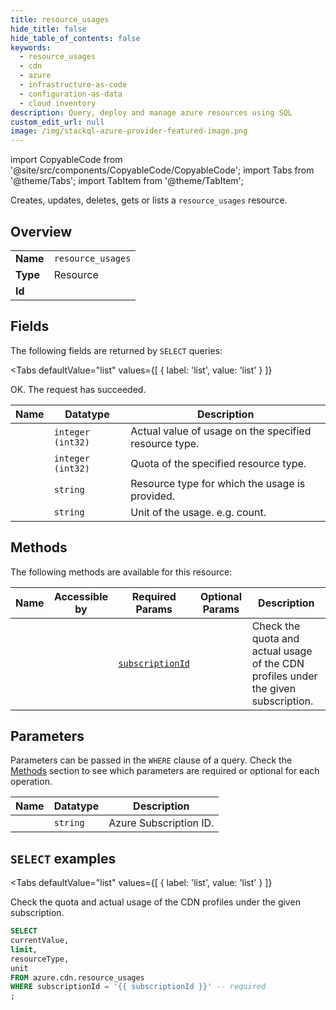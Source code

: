 ```yaml
--- 
title: resource_usages
hide_title: false
hide_table_of_contents: false
keywords:
  - resource_usages
  - cdn
  - azure
  - infrastructure-as-code
  - configuration-as-data
  - cloud inventory
description: Query, deploy and manage azure resources using SQL
custom_edit_url: null
image: /img/stackql-azure-provider-featured-image.png
---
```


import CopyableCode from '@site/src/components/CopyableCode/CopyableCode';
import Tabs from '@theme/Tabs';
import TabItem from '@theme/TabItem';

Creates, updates, deletes, gets or lists a <code>resource_usages</code> resource.

## Overview
<table><tbody>
<tr><td><b>Name</b></td><td><code>resource_usages</code></td></tr>
<tr><td><b>Type</b></td><td>Resource</td></tr>
<tr><td><b>Id</b></td><td><CopyableCode code="azure.cdn.resource_usages" /></td></tr>
</tbody></table>

## Fields

The following fields are returned by `SELECT` queries:

<Tabs
    defaultValue="list"
    values={[
        { label: 'list', value: 'list' }
    ]}
>
<TabItem value="list">

OK. The request has succeeded.

<table>
<thead>
    <tr>
    <th>Name</th>
    <th>Datatype</th>
    <th>Description</th>
    </tr>
</thead>
<tbody>
<tr>
    <td><CopyableCode code="currentValue" /></td>
    <td><code>integer (int32)</code></td>
    <td>Actual value of usage on the specified resource type.</td>
</tr>
<tr>
    <td><CopyableCode code="limit" /></td>
    <td><code>integer (int32)</code></td>
    <td>Quota of the specified resource type.</td>
</tr>
<tr>
    <td><CopyableCode code="resourceType" /></td>
    <td><code>string</code></td>
    <td>Resource type for which the usage is provided.</td>
</tr>
<tr>
    <td><CopyableCode code="unit" /></td>
    <td><code>string</code></td>
    <td>Unit of the usage. e.g. count.</td>
</tr>
</tbody>
</table>
</TabItem>
</Tabs>

## Methods

The following methods are available for this resource:

<table>
<thead>
    <tr>
    <th>Name</th>
    <th>Accessible by</th>
    <th>Required Params</th>
    <th>Optional Params</th>
    <th>Description</th>
    </tr>
</thead>
<tbody>
<tr>
    <td><a href="#list"><CopyableCode code="list" /></a></td>
    <td><CopyableCode code="select" /></td>
    <td><a href="#parameter-subscriptionId"><code>subscriptionId</code></a></td>
    <td></td>
    <td>Check the quota and actual usage of the CDN profiles under the given subscription.</td>
</tr>
</tbody>
</table>

## Parameters

Parameters can be passed in the `WHERE` clause of a query. Check the [Methods](#methods) section to see which parameters are required or optional for each operation.

<table>
<thead>
    <tr>
    <th>Name</th>
    <th>Datatype</th>
    <th>Description</th>
    </tr>
</thead>
<tbody>
<tr id="parameter-subscriptionId">
    <td><CopyableCode code="subscriptionId" /></td>
    <td><code>string</code></td>
    <td>Azure Subscription ID.</td>
</tr>
</tbody>
</table>

## `SELECT` examples

<Tabs
    defaultValue="list"
    values={[
        { label: 'list', value: 'list' }
    ]}
>
<TabItem value="list">

Check the quota and actual usage of the CDN profiles under the given subscription.

```sql
SELECT
currentValue,
limit,
resourceType,
unit
FROM azure.cdn.resource_usages
WHERE subscriptionId = '{{ subscriptionId }}' -- required
;
```
</TabItem>
</Tabs>
